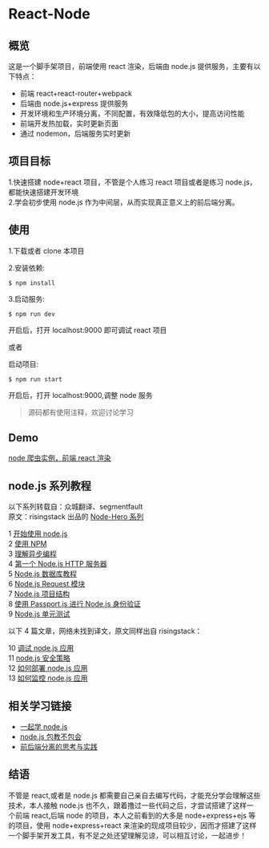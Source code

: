 # React-Node

## 概览

这是一个脚手架项目，前端使用 react 渲染，后端由 node.js 提供服务，主要有以下特点：

* 前端 react+react-router+webpack
* 后端由 node.js+express 提供服务
* 开发环境和生产环境分离，不同配置，有效降低包的大小，提高访问性能
* 前端开发热加载，实时更新页面
* 通过 nodemon，后端服务实时更新

## 项目目标

1.快速搭建 node+react 项目，不管是个人练习 react 项目或者是练习 node.js，都能快速搭建开发环境<br/> 2.学会初步使用 node.js 作为中间层，从而实现真正意义上的前后端分离。

## 使用

1.下载或者 clone 本项目

2.安装依赖:

```
$ npm install
```

3.启动服务:

```
$ npm run dev
```

开启后，打开 localhost:9000 即可调试 react 项目

或者

启动项目:

```
$ npm run start
```

开启后，打开 localhost:9000,调整 node 服务

> 源码都有使用注释，欢迎讨论学习

## Demo

[node 爬虫实例，前端 react 渲染](https://github.com/simplefeel/react-node-news)

## node.js 系列教程

以下系列转载自：众城翻译、segmentfault<br/>
原文：risingstack 出品的 [Node-Hero 系列](https://blog.risingstack.com/node-js-tutorial-russian-translation/)

1 [开始使用 node.js](http://www.zcfy.cc/article/node-hero-getting-started-with-node-js-tutorial-risingstack-1748.html)</br> 2 [使用 NPM](http://www.zcfy.cc/article/node-hero-using-npm-tutorial-risingstack-1749.html?t=newl)</br> 3 [理解异步编程](http://www.zcfy.cc/article/node-hero-understanding-async-programming-in-node-js-1759.html)</br> 4 [第一个 Node.js HTTP 服务器](http://www.zcfy.cc/article/node-hero-your-first-node-js-http-server-risingstack-1750.html)</br> 5 [Node.js 数据库教程](http://www.zcfy.cc/article/node-hero-node-js-database-tutorial-risingstack-1751.html)</br> 6 [Node.js Request 模块](https://segmentfault.com/a/1190000010964387)</br> 7 [Node.js 项目结构](http://www.zcfy.cc/article/node-hero-node-js-project-structure-tutorial-risingstack-1756.html?t=new)</br> 8 [使用 Passport.js 进行 Node.js 身份验证](https://segmentfault.com/a/1190000010964445)</br> 9 [Node.js 单元测试](https://segmentfault.com/a/1190000010964487)</br>

以下 4 篇文章，网络未找到译文，原文同样出自 risingstack：<br/>

10 [调试 node.js 应用](https://blog.risingstack.com/node-hero-node-js-debugging-tutorial/)</br> 11 [node.js 安全策略](https://blog.risingstack.com/node-hero-node-js-security-tutorial/)</br> 12 [如何部署 node.js 应用](https://blog.risingstack.com/node-hero-deploy-node-js-heroku-docker/)  
13 [如何监控 node.js 应用](https://blog.risingstack.com/node-hero-monitoring-node-js-applications/)</br>

## 相关学习链接

* [一起学 node.js](https://github.com/nswbmw/N-blog)</br>
* [node.js 包教不包会](https://github.com/alsotang/node-lessons)<br/>
* [前后端分离的思考与实践](http://taobaofed.org/blog/2014/04/05/practice-of-separation-of-front-end-from-back-end/)

## 结语

不管是 react,或者是 node.js 都需要自己亲自去编写代码，才能充分学会理解这些技术，本人接触 node.js 也不久，跟着撸过一些代码之后，才尝试搭建了这样一个前端 react,后端 node 的项目，本人之前看到的大多是 node+express+ejs 等的项目，使用 node+express+react 来渲染的现成项目较少，因而才搭建了这样一个脚手架开发工具，有不足之处还望理解见谅，可以相互讨论，一起进步！
